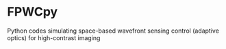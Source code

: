 # FPWCpy
Python codes simulating space-based wavefront sensing control (adaptive optics) for high-contrast imaging
